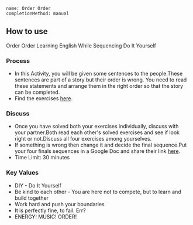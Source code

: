 ```ngMeta
name: Order Order 
completionMethod: manual
```

## How to use

Order Order
Learning English While Sequencing
Do It Yourself

### Process

- In this Activity, you will be given some sentences to the people.These sentences are part of a story but their order is wrong. You need to read these statements and arrange them in the right order so that the story can be completed.  
- Find the exercises [here](https://docs.google.com/document/d/e/2PACX-1vQLsdHNZzzZ6CMz3XaBeQeoGcIPqpzk6Kvkcyx89JF9fHiAgEH7yXGFjkWYM3q4CZb2uDkl5u4hjtYm/pub).

### Discuss

- Once you have solved both your exercises individually, discuss with your partner.Both read each other's solved exercises and see if look right or not.Discuss all four exercises among yourselves.
- If something is wrong then change it and decide the final sequence.Put your four finals sequences in a Google Doc and share their link [here](https://docs.google.com/spreadsheets/d/1xVhfwBLCELZWry-aPzgDxX1Jz3J7YA5MLP4A2wwqebE/edit#gid=0).
- Time Limit: 30 minutes

### Key Values
- DIY - Do It Yourself
- Be kind to each other - You are here not to compete, but to learn and build together
- Work hard and push your boundaries
- It is perfectly fine, to fail. Err?
- ENERGY! MUSIC! ORDER!



